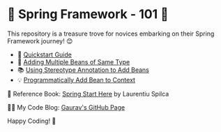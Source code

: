 # 🌱 Spring Framework - 101 🌱

This repository is a treasure trove for novices embarking on their Spring Framework journey! 😊

- 🚀 [Quickstart Guide](https://github.com/gkgaurav31/spring/blob/main/1-quickstart.md)
- 🌟 [Adding Multiple Beans of Same Type](https://github.com/gkgaurav31/spring/blob/main/2-adding-multiple-beans-of-same-type.md)
- 📚 [Using Stereotype Annotation to Add Beans](https://github.com/gkgaurav31/spring/blob/main/3-using-stereotype-annotation-to-add-beans.md)
- 💡 [Programmatically Add Bean to Context](https://github.com/gkgaurav31/spring/blob/main/4-programmatically-add-bean-to-context.md)

📖 Reference Book: [Spring Start Here](https://www.manning.com/books/spring-start-here) by Laurentiu Spilca

👨‍💻 My Code Blog: [Gaurav's GitHub Page](https://gkgaurav31.github.io/)

Happy Coding! 🎉
